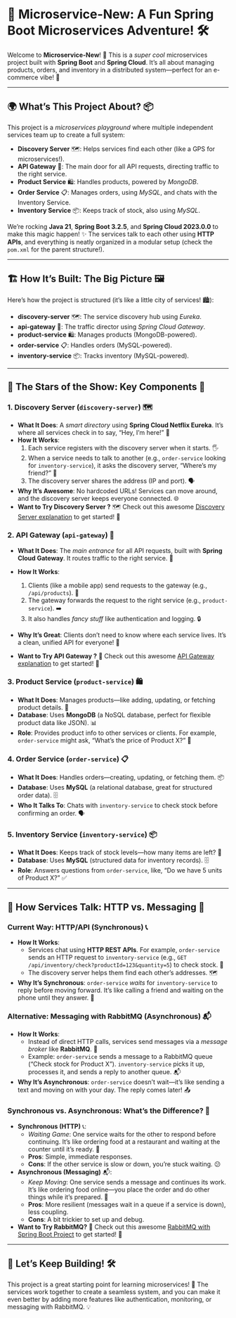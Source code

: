 # 🌟 Microservice-New: A Fun Spring Boot Microservices Adventure! 🛠️

Welcome to **Microservice-New**! 🎉 This is a *super cool* microservices project built with **Spring Boot** and **Spring Cloud**. It’s all about managing products, orders, and inventory in a distributed system—perfect for an e-commerce vibe! 🚀

---

## 🌍 What’s This Project About? 📦

This project is a *microservices playground* where multiple independent services team up to create a full system:

- **Discovery Server** 🗺️: Helps services find each other (like a GPS for microservices!).
- **API Gateway** 🚪: The main door for all API requests, directing traffic to the right service.
- **Product Service** 🛍️: Handles products, powered by *MongoDB*.
- **Order Service** 📋: Manages orders, using *MySQL*, and chats with the Inventory Service.
- **Inventory Service** 📦: Keeps track of stock, also using *MySQL*.

We’re rocking **Java 21**, **Spring Boot 3.2.5**, and **Spring Cloud 2023.0.0** to make this magic happen! ✨ The services talk to each other using **HTTP APIs**, and everything is neatly organized in a modular setup (check the `pom.xml` for the parent structure!).

---

## 🏗️ How It’s Built: The Big Picture 🖼️

Here’s how the project is structured (it’s like a little city of services! 🏙️):

- **discovery-server** 🗺️: The service discovery hub using *Eureka*.
- **api-gateway** 🚪: The traffic director using *Spring Cloud Gateway*.
- **product-service** 🛍️: Manages products (MongoDB-powered).
- **order-service** 📋: Handles orders (MySQL-powered).
- **inventory-service** 📦: Tracks inventory (MySQL-powered).

---

## 🧩 The Stars of the Show: Key Components 🌟

### 1. **Discovery Server (`discovery-server`) 🗺️**
- **What It Does**: A *smart directory* using **Spring Cloud Netflix Eureka**. It’s where all services check in to say, “Hey, I’m here!” 📍
- **How It Works**:
  1. Each service registers with the discovery server when it starts. 🖐️
  2. When a service needs to talk to another (e.g., `order-service` looking for `inventory-service`), it asks the discovery server, “Where’s my friend?” 🤔
  3. The discovery server shares the address (IP and port). 🗣️
- **Why It’s Awesome**: No hardcoded URLs! Services can move around, and the discovery server keeps everyone connected. 🌐
- **Want to Try Discovery Server ?** 🗺️ Check out this awesome [Discovery Server explanation](https://github.com/mohamedfathey/Microservice-App/tree/main/microservice-new/discovery-server) to get started! 🚀

### 2. **API Gateway (`api-gateway`) 🚪**
- **What It Does**: The *main entrance* for all API requests, built with **Spring Cloud Gateway**. It routes traffic to the right service. 🚦
- **How It Works**:
  1. Clients (like a mobile app) send requests to the gateway (e.g., `/api/products`). 📲
  2. The gateway forwards the request to the right service (e.g., `product-service`). ➡️
  3. It also handles *fancy stuff* like authentication and logging. 🔒
- **Why It’s Great**: Clients don’t need to know where each service lives. It’s a clean, unified API for everyone! 🎯

- **Want to Try API Gateway ?** 🚪 Check out this awesome [API Gateway explanation](https://github.com/mohamedfathey/Microservice-App/tree/main/microservice-new/api-gatway) to get started! 🚀


### 3. **Product Service (`product-service`) 🛍️**
- **What It Does**: Manages products—like adding, updating, or fetching product details. 🧀
- **Database**: Uses **MongoDB** (a NoSQL database, perfect for flexible product data like JSON). 📊
- **Role**: Provides product info to other services or clients. For example, `order-service` might ask, “What’s the price of Product X?” 💸

### 4. **Order Service (`order-service`) 📋**
- **What It Does**: Handles orders—creating, updating, or fetching them. 📦
- **Database**: Uses **MySQL** (a relational database, great for structured order data). 🗄️
- **Who It Talks To**: Chats with `inventory-service` to check stock before confirming an order. 🗣️

### 5. **Inventory Service (`inventory-service`) 📦**
- **What It Does**: Keeps track of stock levels—how many items are left? 📏
- **Database**: Uses **MySQL** (structured data for inventory records). 🗄️
- **Role**: Answers questions from `order-service`, like, “Do we have 5 units of Product X?” ✅

---

## 📡 How Services Talk: HTTP vs. Messaging 💬

### **Current Way: HTTP/API (Synchronous) 📞**
- **How It Works**:
  - Services chat using **HTTP REST APIs**. For example, `order-service` sends an HTTP request to `inventory-service` (e.g., `GET /api/inventory/check?productId=123&quantity=5`) to check stock. 📩
  - The discovery server helps them find each other’s addresses. 🗺️
- **Why It’s Synchronous**: `order-service` *waits* for `inventory-service` to reply before moving forward. It’s like calling a friend and waiting on the phone until they answer. 📱

### **Alternative: Messaging with RabbitMQ (Asynchronous) 📬**
- **How It Works**:
  - Instead of direct HTTP calls, services send messages via a *message broker* like **RabbitMQ**. 🐰
  - Example: `order-service` sends a message to a RabbitMQ queue (“Check stock for Product X”). `inventory-service` picks it up, processes it, and sends a reply to another queue. 📬
- **Why It’s Asynchronous**: `order-service` doesn’t wait—it’s like sending a text and moving on with your day. The reply comes later! 📤

### **Synchronous vs. Asynchronous: What’s the Difference? 🤔**
- **Synchronous (HTTP)** 📞:
  - *Waiting Game*: One service waits for the other to respond before continuing. It’s like ordering food at a restaurant and waiting at the counter until it’s ready. 🍔
  - **Pros**: Simple, immediate responses.
  - **Cons**: If the other service is slow or down, you’re stuck waiting. 😕
- **Asynchronous (Messaging)** 📬:
  - *Keep Moving*: One service sends a message and continues its work. It’s like ordering food online—you place the order and do other things while it’s prepared. 🍕
  - **Pros**: More resilient (messages wait in a queue if a service is down), less coupling.
  - **Cons**: A bit trickier to set up and debug.
- **Want to Try RabbitMQ?** 🐰 Check out this awesome [RabbitMQ with Spring Boot Project](https://github.com/mohamedfathey/RabbitMQ) to get started! 🚀

---

## 🎉 Let’s Keep Building! 🛠️

This project is a great starting point for learning microservices! 🌟 The services work together to create a seamless system, and you can make it even better by adding more features like authentication, monitoring, or messaging with RabbitMQ. 💡
